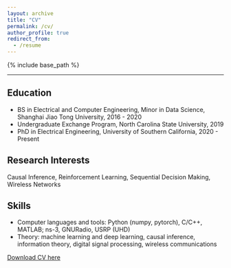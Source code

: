 ```yaml
---
layout: archive
title: "CV"
permalink: /cv/
author_profile: true
redirect_from:
  - /resume
---
```


{% include base_path %}

---

## Education
* BS in Electrical and Computer Engineering, Minor in Data Science, Shanghai Jiao Tong University, 2016 - 2020  
* Undergraduate Exchange Program, North Carolina State University, 2019  
* PhD in Electrical Engineering, University of Southern California, 2020 - Present  

## Research Interests  
Causal Inference, Reinforcement Learning, Sequential Decision Making, Wireless Networks

## Skills
* Computer languages and tools: Python (numpy, pytorch), C/C++, MATLAB; ns-3, GNURadio, USRP (UHD)
* Theory: machine learning and deep learning, causal inference, information theory, digital signal processing, wireless communications

[Download CV here](http://Chen-Peng-98.github.io/files/CV_Chen.pdf)

<!-- Work experience
======
* Summer 2015: Research Assistant
  * Github University
  * Duties included: Tagging issues
  * Supervisor: Professor Git
  
Skills
======
* Skill 1
* Skill 2
  * Sub-skill 2.1
  * Sub-skill 2.2
  * Sub-skill 2.3
* Skill 3

Publications
======
  <ul>{% for post in site.publications %}
    {% include archive-single-cv.html %}
  {% endfor %}</ul>
  
Talks
======
  <ul>{% for post in site.talks %}
    {% include archive-single-talk-cv.html %}
  {% endfor %}</ul>
  
Teaching
======
  <ul>{% for post in site.teaching %}
    {% include archive-single-cv.html %}
  {% endfor %}</ul>
  
Service and leadership
======
* Currently signed in to 43 different slack teams
 -->
